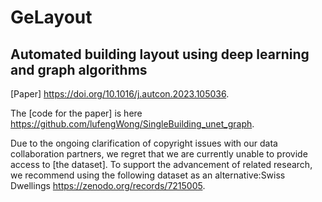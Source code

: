 # GeLayout
## Automated building layout using deep learning and graph algorithms
[Paper] https://doi.org/10.1016/j.autcon.2023.105036.

The [code for the paper] is here https://github.com/lufengWong/SingleBuilding_unet_graph.

Due to the ongoing clarification of copyright issues with our data collaboration partners, we regret that we are currently unable to provide access to [the dataset]. To support the advancement of related research, we recommend using the following dataset as an alternative:Swiss Dwellings https://zenodo.org/records/7215005.
